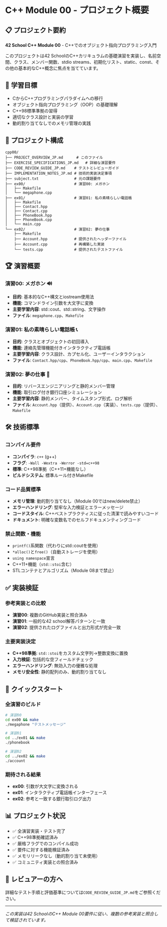 # C++ Module 00 - プロジェクト概要

## 📋 プロジェクト要約
**42 School C++ Module 00** - C++でのオブジェクト指向プログラミング入門

このプロジェクトは42 SchoolのC++カリキュラムの基礎演習を実装し、名前空間、クラス、メンバー関数、stdio streams、初期化リスト、static、const、その他の基本的なC++概念に焦点を当てています。

## 🎯 学習目標
- CからC++プログラミングパラダイムへの移行
- オブジェクト指向プログラミング（OOP）の基礎理解
- C++98標準準拠の習得
- 適切なクラス設計と実装の学習
- 動的割り当てなしでのメモリ管理の実践

## 📁 プロジェクト構成
```
cpp00/
├── PROJECT_OVERVIEW_JP.md      # このファイル
├── EXERCISE_SPECIFICATIONS_JP.md   # 詳細な演習要件
├── CODE_REVIEW_GUIDE_JP.md    # テストとレビューガイド
├── IMPLEMENTATION_NOTES_JP.md # 技術的実装決定事項
├── subject.txt                # 元の課題要件
├── ex00/                      # 演習00: メガホン
│   ├── Makefile
│   └── megaphone.cpp
├── ex01/                      # 演習01: 私の素晴らしい電話帳
│   ├── Makefile
│   ├── Contact.hpp
│   ├── Contact.cpp
│   ├── PhoneBook.hpp
│   ├── PhoneBook.cpp
│   └── main.cpp
└── ex02/                      # 演習02: 夢の仕事
    ├── Makefile
    ├── Account.hpp            # 提供されたヘッダーファイル
    ├── Account.cpp            # 再構築した実装
    └── tests.cpp              # 提供されたテストファイル
```

## 🏆 演習概要

### 演習00: メガホン 🔊
- **目的**: 基本的なC++構文とiostream使用法
- **機能**: コマンドライン引数を大文字に変換
- **主要学習内容**: std::cout、std::string、文字操作
- **ファイル**: `megaphone.cpp`、`Makefile`

### 演習01: 私の素晴らしい電話帳 📞
- **目的**: クラスとオブジェクトの初回導入
- **機能**: 連絡先管理機能付きインタラクティブ電話帳
- **主要学習内容**: クラス設計、カプセル化、ユーザーインタラクション
- **ファイル**: `Contact.hpp/cpp`、`PhoneBook.hpp/cpp`、`main.cpp`、`Makefile`

### 演習02: 夢の仕事 🏦
- **目的**: リバースエンジニアリングと静的メンバー管理
- **機能**: 取引ログ付き銀行口座シミュレーション
- **主要学習内容**: 静的メンバー、タイムスタンプ形式、ログ解析
- **ファイル**: `Account.hpp`（提供）、`Account.cpp`（実装）、`tests.cpp`（提供）、`Makefile`

## 🛠️ 技術標準

### コンパイル要件
- **コンパイラ**: `c++` (g++)
- **フラグ**: `-Wall -Wextra -Werror -std=c++98`
- **標準**: C++98準拠（C++11+機能なし）
- **ビルドシステム**: 標準ルール付きMakefile

### コード品質標準
- **メモリ管理**: 動的割り当てなし（Module 00ではnew/delete禁止）
- **エラーハンドリング**: 堅牢な入力検証とエラーメッセージ
- **コードスタイル**: C++ベストプラクティスに従った清潔で読みやすいコード
- **ドキュメント**: 明確な変数名でのセルフドキュメンティングコード

### 禁止関数・機能
- `printf()`系関数（代わりにstd::coutを使用）
- `*alloc()`と`free()`（自動ストレージを使用）
- `using namespace`宣言
- C++11+機能（`std::stoi`含む）
- STLコンテナとアルゴリズム（Module 08まで禁止）

## ✅ 実装検証

### 参考実装との比較
- **演習00**: 複数のGitHub実装と照合済み
- **演習01**: 一般的な42 school解答パターンと一致
- **演習02**: 提供されたログファイルと出力形式が完全一致

### 主要実装決定
- **C++98準拠**: `std::stoi`をカスタム文字列→整数変換に置換
- **入力検証**: 包括的な空フィールドチェック
- **エラーハンドリング**: 無効入力の優雅な処理
- **メモリ安全性**: 静的配列のみ、動的割り当てなし

## 🔧 クイックスタート

### 全演習のビルド
```bash
# 演習00
cd ex00 && make
./megaphone "テストメッセージ"

# 演習01  
cd ../ex01 && make
./phonebook

# 演習02
cd ../ex02 && make
./account
```

### 期待される結果
- **ex00**: 引数が大文字に変換される
- **ex01**: インタラクティブ電話帳インターフェース
- **ex02**: 参考と一致する銀行取引ログ出力

## 📊 プロジェクト状況
- ✅ 全演習実装・テスト完了
- ✅ C++98準拠確認済み
- ✅ 厳格フラグでのコンパイル成功
- ✅ 要件に対する機能検証済み
- ✅ メモリリークなし（動的割り当て未使用）
- ✅ コミュニティ実装との照合済み

## 👥 レビュアーの方へ
詳細なテスト手順と評価基準については`CODE_REVIEW_GUIDE_JP.md`をご参照ください。

---
*この実装は42 SchoolのC++ Module 00要件に従い、複数の参考実装と照合して検証されています。*